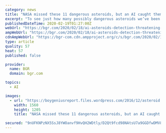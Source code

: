 ```yaml
---
category: news
title: "NASA missed these 11 dangerous asteroids, but an AI caught them"
excerpt: "To see just how many possibly dangerous asteroids we’ve been missing, researchers from the Netherlands built an AI network to analyze the data and see what it could find. AMAZON'S TOP DEALS: These Amazon deals are up to 50% off, today only! As the researchers explain in a new paper published in Astronomy & Astrophysics, the computer brain was ..."
publishedDateTime: 2020-02-19T01:27:00Z
webUrl: "https://bgr.com/2020/02/18/ai-asteroids-detection-threatening-earth/"
ampWebUrl: "https://bgr.com/2020/02/18/ai-asteroids-detection-threatening-earth/amp/"
cdnAmpWebUrl: "https://bgr-com.cdn.ampproject.org/c/s/bgr.com/2020/02/18/ai-asteroids-detection-threatening-earth/amp/"
type: article
quality: 57
heat: 57
published: false

provider:
  name: BGR
  domain: bgr.com

topics:
  - AI

images:
  - url: "https://boygeniusreport.files.wordpress.com/2016/12/asteroid.png"
    width: 1560
    height: 1205
    title: "NASA missed these 11 dangerous asteroids, but an AI caught them"

secured: "9nUFKNPzNX5SsJ8YWOanvf9HvQH2WDtly/D2Qt9fcd98NAtsU7a9GGDfwDMV80/DTtBn5JphwZoYqyc7LUMmWdALb5uLKTagOZG+WA7IYQ0Q7Jtsf7YUAOC8Pyfv10aF0VYPrSQzglMov3VZjtelVcJavgVb9W9vheKcnrotV5ImMfpnJ+UeLlygm6ZYYlSFB4btzYbMELT76KOwNq54/5nlUvmoe7JkTm/vVC3tcAokDBMsQGqQAM4sFFjuZ57UPvgpYqix8SJzn0ARVX+hCP4zbQTYHCjytnF7r2OCDEWqUQM2Uu09Zd8jXdJrVU5cfu9JSWxeu3bxvm5ebm/k2t5aTyDsvdFHSNNaeToJ+SnKSqvr0A7N3/6xwXVBiAnVPj1vnknpgsWsECukeyx4RzefaAEPeX8OvF2sPhHxtTORtAGfx0kL+zDzvrk5GUpnBzDeHtmP5ByAOvWFJoTruvAicNEaZvY/tufGP7U/hc8=;E81YnNe+CGUoP8QJoej/qA=="
---
```


